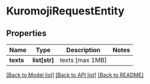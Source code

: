 # KuromojiRequestEntity

## Properties
Name | Type | Description | Notes
------------ | ------------- | ------------- | -------------
**texts** | **list[str]** | texts [max 1MB] | 

[[Back to Model list]](../README.md#documentation-for-models) [[Back to API list]](../README.md#documentation-for-api-endpoints) [[Back to README]](../README.md)


